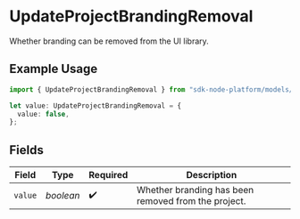 # UpdateProjectBrandingRemoval

Whether branding can be removed from the UI library.

## Example Usage

```typescript
import { UpdateProjectBrandingRemoval } from "sdk-node-platform/models/operations";

let value: UpdateProjectBrandingRemoval = {
  value: false,
};
```

## Fields

| Field                                               | Type                                                | Required                                            | Description                                         |
| --------------------------------------------------- | --------------------------------------------------- | --------------------------------------------------- | --------------------------------------------------- |
| `value`                                             | *boolean*                                           | :heavy_check_mark:                                  | Whether branding has been removed from the project. |